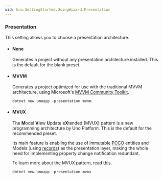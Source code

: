 ```yaml
---
uid: Uno.GettingStarted.UsingWizard.Presentation
---
```


### Presentation

This setting allows you to choose a presentation architecture.

- #### None

    Generates a project without any presentation architecture installed. This is the default for the blank preset.

- #### MVVM

    Generates a project optimized for use with the traditional MVVM architecture, using Microsoft's [MVVM Community Toolkit](https://learn.microsoft.com/dotnet/communitytoolkit/mvvm).

    ```dotnetcli
    dotnet new unoapp -presentation mvvm
    ```

- #### MVUX

    The **M**odel **V**iew **U**pdate e**X**tended (MVUX) pattern is a new programming architecture by Uno Platform. This is the default for the recommended preset.

    Its main feature is enabling the use of immutable [POCO](https://en.wikipedia.org/wiki/Plain_old_CLR_object) entities and Models (using [records](https://learn.microsoft.com/dotnet/csharp/whats-new/tutorials/records)) as the presentation layer, making the whole need for implementing property change notification redundant.  

    To learn more about the MVUX pattern, read [this](xref:Uno.Extensions.Mvux.Overview).

    ```dotnetcli
    dotnet new unoapp -presentation mvux
    ```
